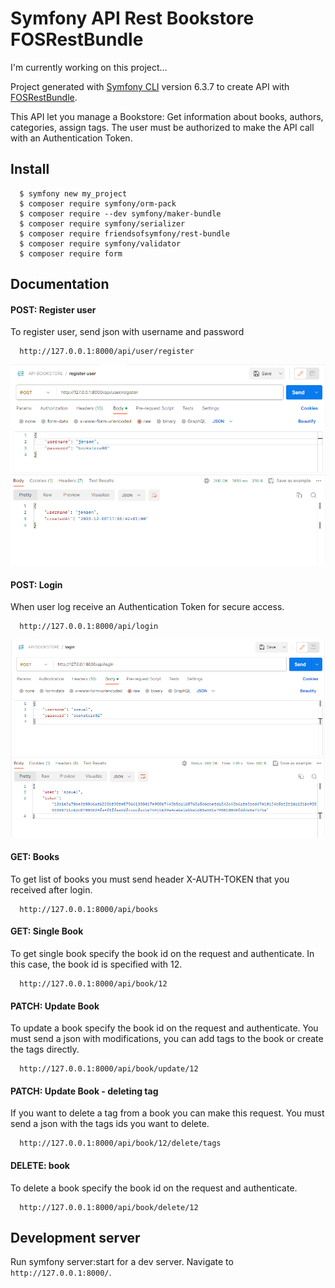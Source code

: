 # Symfony API Rest Bookstore  FOSRestBundle

I'm currently working on this project... 

Project generated with [Symfony CLI](https://symfony.com/download) version 6.3.7 to create API with [FOSRestBundle](https://github.com/FriendsOfSymfony/FOSRestBundle).

This API let you manage a Bookstore: Get information about books, authors, categories, assign tags. The user must be authorized to make the API call with an Authentication Token.

## Install

```
  $ symfony new my_project
  $ composer require symfony/orm-pack
  $ composer require --dev symfony/maker-bundle
  $ composer require symfony/serializer
  $ composer require friendsofsymfony/rest-bundle
  $ composer require symfony/validator
  $ composer require form
```
## Documentation

#### POST: Register user

To register user, send json with username and password
```
  http://127.0.0.1:8000/api/user/register
```
<img src="/readme-pictures/post-user.png" width="800">

#### POST: Login

When user log receive an Authentication Token for secure access.
```
  http://127.0.0.1:8000/api/login
```
<img src="/readme-pictures/post-login.png" width="800">

#### GET: Books
To get list of books you must send header X-AUTH-TOKEN that you received after login.
```
  http://127.0.0.1:8000/api/books
```
#### GET: Single Book
To get single book specify the book id on the request and authenticate. In this case, the book id is specified with 12.
```
  http://127.0.0.1:8000/api/book/12
```
#### PATCH: Update Book
To update a book specify the book id on the request and authenticate. You must send a json with modifications, you can add tags to the book or create the tags directly.
```
  http://127.0.0.1:8000/api/book/update/12
```
#### PATCH: Update Book - deleting tag 
If you want to delete a tag from a book you can make this request. You must send a json with the tags ids you want to delete.
```
  http://127.0.0.1:8000/api/book/12/delete/tags
```
#### DELETE: book
To delete a book specify the book id on the request and authenticate. 
```
  http://127.0.0.1:8000/api/book/delete/12
```

## Development server

Run symfony server:start for a dev server. Navigate to `http://127.0.0.1:8000/`.

